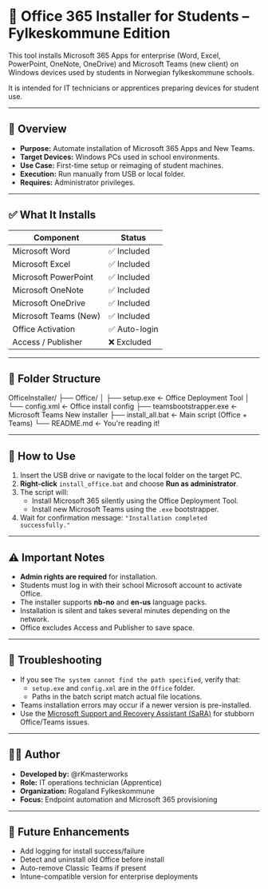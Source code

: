 # 🚀 Office 365 Installer for Students – Fylkeskommune Edition

This tool installs Microsoft 365 Apps for enterprise (Word, Excel, PowerPoint, OneNote, OneDrive) and Microsoft Teams (new client) on Windows devices used by students in Norwegian fylkeskommune schools.

It is intended for IT technicians or apprentices preparing devices for student use.

---

## 🔧 Overview

- **Purpose:** Automate installation of Microsoft 365 Apps and New Teams.
- **Target Devices:** Windows PCs used in school environments.
- **Use Case:** First-time setup or reimaging of student machines.
- **Execution:** Run manually from USB or local folder.
- **Requires:** Administrator privileges.

---

## ✅ What It Installs

| Component                      | Status        |
|--------------------------------|---------------|
| Microsoft Word                 | ✅ Included   |
| Microsoft Excel                | ✅ Included   |
| Microsoft PowerPoint           | ✅ Included   |
| Microsoft OneNote              | ✅ Included   |
| Microsoft OneDrive             | ✅ Included   |
| Microsoft Teams (New)      | ✅ Included   |
| Office Activation              | ✅ Auto-login |
| Access / Publisher             | ❌ Excluded   |

---

## 📁 Folder Structure

OfficeInstaller/
├── Office/
│ ├── setup.exe ← Office Deployment Tool
│ └── config.xml ← Office install config
├── teamsbootstrapper.exe ← Microsoft Teams New installer
├── install_all.bat ← Main script (Office + Teams)
└── README.md ← You're reading it!


---

## 🚀 How to Use

1. Insert the USB drive or navigate to the local folder on the target PC.
2. **Right-click** `install_office.bat` and choose **Run as administrator**.
3. The script will:
   - Install Microsoft 365 silently using the Office Deployment Tool.
   - Install new Microsoft Teams using the `.exe` bootstrapper.
4. Wait for confirmation message: `"Installation completed successfully."`

---

## ⚠️ Important Notes

- **Admin rights are required** for installation.
- Students must log in with their school Microsoft account to activate Office.
- The installer supports **nb-no** and **en-us** language packs.
- Installation is silent and takes several minutes depending on the network.
- Office excludes Access and Publisher to save space.

---

## 📌 Troubleshooting

- If you see `The system cannot find the path specified`, verify that:
  - `setup.exe` and `config.xml` are in the `Office` folder.
  - Paths in the batch script match actual file locations.
- Teams installation errors may occur if a newer version is pre-installed.
- Use the [Microsoft Support and Recovery Assistant (SaRA)](https://aka.ms/SaRA-OfficeUninstall) for stubborn Office/Teams issues.

---

## 👨‍💼 Author

- **Developed by:** @rKmasterworks  
- **Role:** IT operations technician (Apprentice)  
- **Organization:** Rogaland Fylkeskommune  
- **Focus:** Endpoint automation and Microsoft 365 provisioning  

---

## 🔄 Future Enhancements

- Add logging for install success/failure
- Detect and uninstall old Office before install
- Auto-remove Classic Teams if present
- Intune-compatible version for enterprise deployments
